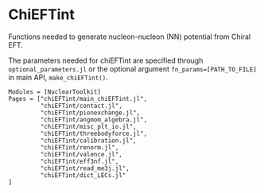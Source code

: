 # ChiEFTint

Functions needed to generate nucleon-nucleon (NN) potential from Chiral EFT.

The parameters needed for chiEFTint are specified through `optional_parameters.jl` or the optional argument `fn_params=[PATH_TO_FILE]` in main API, `make_chiEFTint()`.

```@autodocs
Modules = [NuclearToolkit]
Pages = ["chiEFTint/main_chiEFTint.jl",
         "chiEFTint/contact.jl",
         "chiEFTint/pionexchange.jl",
         "chiEFTint/angmom_algebra.jl",
         "chiEFTint/misc_plt_io.jl",
         "chiEFTint/threebodyforce.jl",
         "chiEFTint/calibration.jl",
         "chiEFTint/renorm.jl",
         "chiEFTint/valence.jl",         
         "chiEFTint/eff3nf.jl",
	     "chiEFTint/read_me3j.jl",
         "chiEFTint/dict_LECs.jl"
]
``` 

